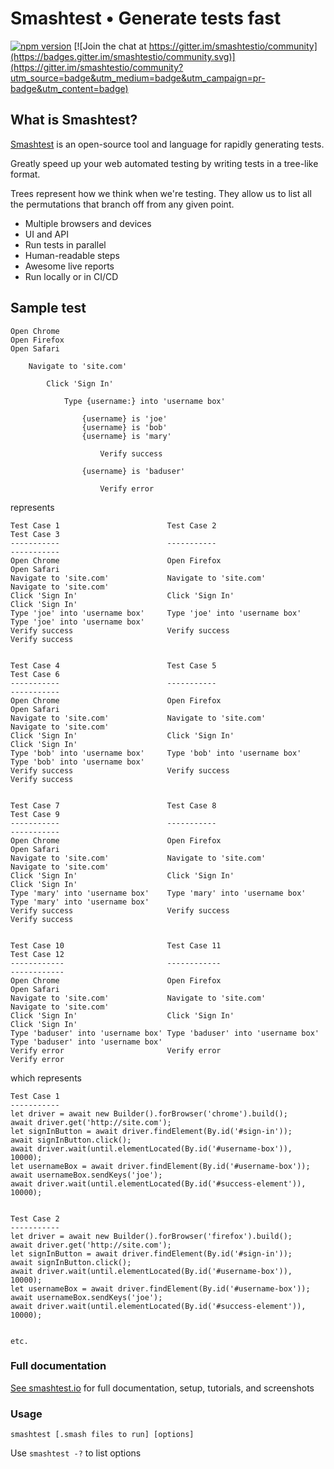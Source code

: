 # Smashtest • Generate tests fast

[![npm version](https://badge.fury.io/js/smashtest.svg)](https://badge.fury.io/js/smashtest)
[![Join the chat at https://gitter.im/smashtestio/community](https://badges.gitter.im/smashtestio/community.svg)](https://gitter.im/smashtestio/community?utm_source=badge&utm_medium=badge&utm_campaign=pr-badge&utm_content=badge)

## What is Smashtest?

[Smashtest](https://smashtest.io) is an open-source tool and language for rapidly generating tests.

Greatly speed up your web automated testing by writing tests in a tree-like format.

Trees represent how we think when we're testing. They allow us to list all the permutations that branch off from any given point.

- Multiple browsers and devices
- UI and API
- Run tests in parallel
- Human-readable steps
- Awesome live reports
- Run locally or in CI/CD

## Sample test

```
Open Chrome
Open Firefox
Open Safari

    Navigate to 'site.com'

        Click 'Sign In'

            Type {username:} into 'username box'

                {username} is 'joe'
                {username} is 'bob'
                {username} is 'mary'

                    Verify success

                {username} is 'baduser'

                    Verify error
```

represents

```
Test Case 1                        Test Case 2                        Test Case 3
-----------                        -----------                        -----------
Open Chrome                        Open Firefox                       Open Safari
Navigate to 'site.com'             Navigate to 'site.com'             Navigate to 'site.com'
Click 'Sign In'                    Click 'Sign In'                    Click 'Sign In'  
Type 'joe' into 'username box'     Type 'joe' into 'username box'     Type 'joe' into 'username box'
Verify success                     Verify success                     Verify success


Test Case 4                        Test Case 5                        Test Case 6
-----------                        -----------                        -----------
Open Chrome                        Open Firefox                       Open Safari
Navigate to 'site.com'             Navigate to 'site.com'             Navigate to 'site.com'
Click 'Sign In'                    Click 'Sign In'                    Click 'Sign In'  
Type 'bob' into 'username box'     Type 'bob' into 'username box'     Type 'bob' into 'username box'
Verify success                     Verify success                     Verify success


Test Case 7                        Test Case 8                        Test Case 9
-----------                        -----------                        -----------
Open Chrome                        Open Firefox                       Open Safari
Navigate to 'site.com'             Navigate to 'site.com'             Navigate to 'site.com'
Click 'Sign In'                    Click 'Sign In'                    Click 'Sign In'  
Type 'mary' into 'username box'    Type 'mary' into 'username box'    Type 'mary' into 'username box'
Verify success                     Verify success                     Verify success


Test Case 10                       Test Case 11                       Test Case 12
------------                       ------------                       ------------
Open Chrome                        Open Firefox                       Open Safari
Navigate to 'site.com'             Navigate to 'site.com'             Navigate to 'site.com'
Click 'Sign In'                    Click 'Sign In'                    Click 'Sign In'  
Type 'baduser' into 'username box' Type 'baduser' into 'username box' Type 'baduser' into 'username box'
Verify error                       Verify error                       Verify error
```

which represents

```
Test Case 1
-----------
let driver = await new Builder().forBrowser('chrome').build();
await driver.get('http://site.com');
let signInButton = await driver.findElement(By.id('#sign-in'));
await signInButton.click();
await driver.wait(until.elementLocated(By.id('#username-box')), 10000);
let usernameBox = await driver.findElement(By.id('#username-box'));
await usernameBox.sendKeys('joe');
await driver.wait(until.elementLocated(By.id('#success-element')), 10000);


Test Case 2
-----------
let driver = await new Builder().forBrowser('firefox').build();
await driver.get('http://site.com');
let signInButton = await driver.findElement(By.id('#sign-in'));
await signInButton.click();
await driver.wait(until.elementLocated(By.id('#username-box')), 10000);
let usernameBox = await driver.findElement(By.id('#username-box'));
await usernameBox.sendKeys('joe');
await driver.wait(until.elementLocated(By.id('#success-element')), 10000);


etc.
```

### Full documentation

[See smashtest.io](https://smashtest.io) for full documentation, setup, tutorials, and screenshots

### Usage

`smashtest [.smash files to run] [options]`

Use `smashtest -?` to list options

